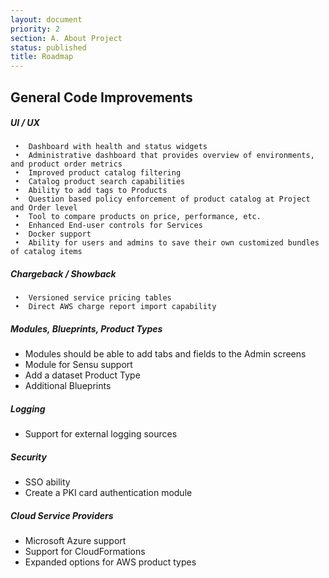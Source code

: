 ```yaml
---
layout: document
priority: 2
section: A. About Project
status: published
title: Roadmap
---
```


## General Code Improvements

##### UI / UX

     •	Dashboard with health and status widgets
     •	Administrative dashboard that provides overview of environments, and product order metrics
     •	Improved product catalog filtering
     •	Catalog product search capabilities
     •	Ability to add tags to Products
     •	Question based policy enforcement of product catalog at Project and Order level
     •	Tool to compare products on price, performance, etc.
     •	Enhanced End-user controls for Services
     •	Docker support
     •	Ability for users and admins to save their own customized bundles of catalog items

##### Chargeback / Showback
     •	Versioned service pricing tables
     •	Direct AWS charge report import capability

##### Modules, Blueprints, Product Types
* Modules should be able to add tabs and fields to the Admin screens
* Module for Sensu support
* Add a dataset Product Type
* Additional Blueprints

##### Logging
* Support for external logging sources

##### Security
* SSO ability
* Create a PKI card authentication module

##### Cloud Service Providers
* Microsoft Azure support
* Support for CloudFormations
* Expanded options for AWS product types
